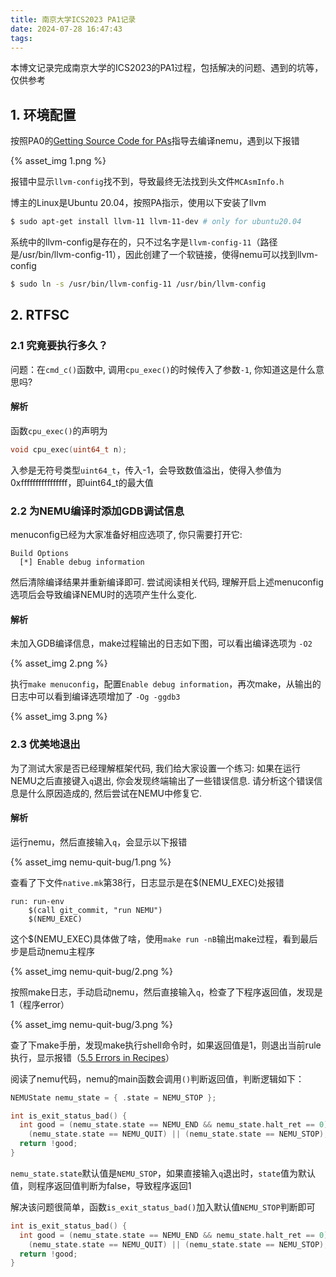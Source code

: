 ```yaml
---
title: 南京大学ICS2023 PA1记录
date: 2024-07-28 16:47:43
tags:
---
```


本博文记录完成南京大学的ICS2023的PA1过程，包括解决的问题、遇到的坑等，仅供参考

## 1. 环境配置

按照PA0的[Getting Source Code for PAs](https://nju-projectn.github.io/ics-pa-gitbook/ics2023/0.6.html)指导去编译nemu，遇到以下报错

{% asset_img 1.png %}

报错中显示`llvm-config`找不到，导致最终无法找到头文件`MCAsmInfo.h`

博主的Linux是Ubuntu 20.04，按照PA指示，使用以下安装了llvm

```bash
$ sudo apt-get install llvm-11 llvm-11-dev # only for ubuntu20.04
```

系统中的llvm-config是存在的，只不过名字是`llvm-config-11`（路径是/usr/bin/llvm-config-11），因此创建了一个软链接，使得nemu可以找到llvm-config

```bash
$ sudo ln -s /usr/bin/llvm-config-11 /usr/bin/llvm-config
```

## 2. RTFSC

### 2.1 究竟要执行多久？

问题：在`cmd_c()`函数中, 调用`cpu_exec()`的时候传入了参数`-1`, 你知道这是什么意思吗?

#### 解析

函数`cpu_exec()`的声明为

```c
void cpu_exec(uint64_t n);
```

入参是无符号类型`uint64_t`，传入-1，会导致数值溢出，使得入参值为 0xffffffffffffffff，即uint64_t的最大值


### 2.2 为NEMU编译时添加GDB调试信息

menuconfig已经为大家准备好相应选项了, 你只需要打开它:

```
Build Options
  [*] Enable debug information
```

然后清除编译结果并重新编译即可. 尝试阅读相关代码, 理解开启上述menuconfig选项后会导致编译NEMU时的选项产生什么变化.

#### 解析

未加入GDB编译信息，make过程输出的日志如下图，可以看出编译选项为 `-O2`

{% asset_img 2.png %}

执行`make menuconfig`，配置`Enable debug information`，再次make，从输出的日志中可以看到编译选项增加了 `-Og -ggdb3`

{% asset_img 3.png %}

### 2.3 优美地退出

为了测试大家是否已经理解框架代码, 我们给大家设置一个练习: 如果在运行NEMU之后直接键入`q`退出, 你会发现终端输出了一些错误信息. 请分析这个错误信息是什么原因造成的, 然后尝试在NEMU中修复它.

#### 解析

运行nemu，然后直接输入`q`，会显示以下报错

{% asset_img nemu-quit-bug/1.png %}

查看了下文件`native.mk`第38行，日志显示是在$(NEMU_EXEC)处报错

```
run: run-env
	$(call git_commit, "run NEMU")
	$(NEMU_EXEC)
```

这个$(NEMU_EXEC)具体做了啥，使用`make run -nB`输出make过程，看到最后步是启动nemu主程序

{% asset_img nemu-quit-bug/2.png %}

按照make日志，手动启动nemu，然后直接输入`q`，检查了下程序返回值，发现是1（程序error）

{% asset_img nemu-quit-bug/3.png %}

查了下make手册，发现make执行shell命令时，如果返回值是1，则退出当前rule执行，显示报错（[5.5 Errors in Recipes](https://www.gnu.org/software/make/manual/html_node/Errors.html)）

阅读了nemu代码，nemu的main函数会调用`()`判断返回值，判断逻辑如下：

```c
NEMUState nemu_state = { .state = NEMU_STOP };

int is_exit_status_bad() {
  int good = (nemu_state.state == NEMU_END && nemu_state.halt_ret == 0) ||
    (nemu_state.state == NEMU_QUIT) || (nemu_state.state == NEMU_STOP);
  return !good;
}
```

`nemu_state.state`默认值是`NEMU_STOP`，如果直接输入`q`退出时，`state`值为默认值，则程序返回值判断为false，导致程序返回1

解决该问题很简单，函数`is_exit_status_bad()`加入默认值`NEMU_STOP`判断即可

```c
int is_exit_status_bad() {
  int good = (nemu_state.state == NEMU_END && nemu_state.halt_ret == 0) ||
    (nemu_state.state == NEMU_QUIT) || (nemu_state.state == NEMU_STOP);
  return !good;
}
```
